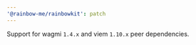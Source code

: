 ```yaml
---
'@rainbow-me/rainbowkit': patch
---
```


Support for wagmi `1.4.x` and viem `1.10.x` peer dependencies.
